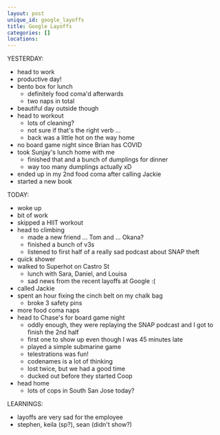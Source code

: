 ```yaml
---
layout: post
unique_id: google_layoffs
title: Google Layoffs
categories: []
locations: 
---
```


YESTERDAY:
* head to work
* productive day!
* bento box for lunch
  * definitely food coma'd afterwards
  * two naps in total
* beautiful day outside though
* head to workout
  * lots of cleaning?
  * not sure if that's the right verb ...
  * back was a little hot on the way home
* no board game night since Brian has COVID
* took Sunjay's lunch home with me
  * finished that and a bunch of dumplings for dinner
  * way too many dumplings actually xD
* ended up in my 2nd food coma after calling Jackie
* started a new book

TODAY:
* woke up
* bit of work
* skipped a HIIT workout
* head to climbing
  * made a new friend ... Tom and ... Okana?
  * finished a bunch of v3s
  * listened to first half of a really sad podcast about SNAP theft
* quick shower
* walked to Superhot on Castro St
  * lunch with Sara, Daniel, and Louisa
  * sad news from the recent layoffs at Google :(
* called Jackie
* spent an hour fixing the cinch belt on my chalk bag
  * broke 3 safety pins
* more food coma naps
* head to Chase's for board game night
  * oddly enough, they were replaying the SNAP podcast and I got to finish the 2nd half
  * first one to show up even though I was 45 minutes late
  * played a simple submarine game
  * telestrations was fun!
  * codenames is a lot of thinking
  * lost twice, but we had a good time
  * ducked out before they started Coop
* head home
  * lots of cops in South San Jose today?

LEARNINGS:
* layoffs are very sad for the employee
* stephen, keila (sp?), sean (didn't show?)
